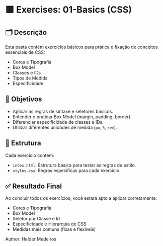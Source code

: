 # 🟩 Exercises: 01-Basics (CSS)

## 🗂️ Descrição
Esta pasta contém exercícios básicos para prática e fixação de conceitos essenciais de CSS:
- Cores e Tipografia
- Box Model
- Classes e IDs
- Tipos de Medida
- Especificidade

## 🎯 Objetivos
- Aplicar as regras de sintaxe e seletores básicos.
- Entender e praticar Box Model (margin, padding, border).
- Diferenciar especificidade de classes e IDs.
- Utilizar diferentes unidades de medida (`px`, `%`, `rem`).

## 🚀 Estrutura
Cada exercício contém:
- `index.html`: Estrutura básica para testar as regras de estilo.
- `styles.css`: Regras específicas para cada exercício.

## ✅ Resultado Final
Ao concluir todos os exercícios, você estará apto a aplicar corretamente:
- Cores e Tipografia
- Box Model
- Seletor por Classe e Id
- Especificidade e Hierarquia de CSS
- Medidas mais comuns (fixas e flexíveis)

Author: Helder Medeiros